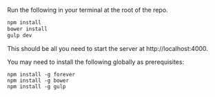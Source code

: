 Run the following in your terminal at the root of the repo. 

```bash
npm install
bower install
gulp dev
```

This should be all you need to start the server at http://localhost:4000.

You may need to install the following globally as prerequisites:

`npm install -g forever`   
`npm install -g bower`   
`npm install -g gulp`   

